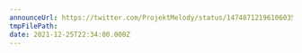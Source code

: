 ```yaml
---
announceUrl: https://twitter.com/ProjektMelody/status/1474871219610603526
tmpFilePath: 
date: 2021-12-25T22:34:00.000Z
---
```

